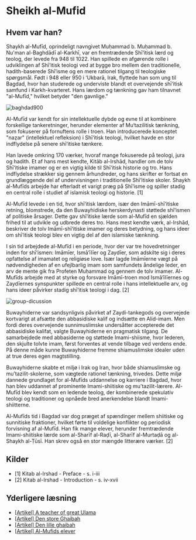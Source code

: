 
<h1 class="text-4xl text-gray-700 dark:text-gray-300 font-bold text-center">Sheikh al-Mufid</h1>
<h2 class="text-4xl text-gray-700 dark:text-gray-300 font-bold text-center">Hvem var han?</h2>
<p class="text-xl text-gray-700 dark:text-gray-300 mb-6 text-left">
Shaykh al-Mufīd, oprindeligt navngivet Muḥammad b. Muḥammad b. Nu'man al-Baghdādī al-Karkhī, var en fremtrædende Shī‘itisk lærd og teolog, der levede fra 948 til 1022. Han spillede en afgørende rolle i udviklingen af Shī‘itisk teologi ved at bygge bro mellem den traditionelle, hadith-baserede Shī‘isme og en mere rationel tilgang til teologiske spørgsmål. Født i 948 eller 950 i ‘Ukbarā, Irak, flyttede han som ung til Bagdad, hvor han studerede og underviste blandt et overvejende shī‘itisk samfund i Karkh-kvarteret. Hans lærdom og tænkning gav ham tilnavnet "al-Mufīd," hvilket betyder "den gavnlige." 
</p>

<div class="flex items-center justify-center h-full">
    <img src="/assets/kitab-al-irshad/baghdad900.jpg" alt="baghdad900" class="image-lg rounded-md shadow-lg" />
</div>

<p class="text-xl text-gray-700 dark:text-gray-300 mb-6 text-left">
Al-Mufīd var kendt for sin intellektuelle dybde og evne til at kombinere forskellige tankeretninger, herunder elementer af Mu‘tazilitisk tænkning, som fokuserer på fornuftens rolle i troen. Han introducerede konceptet "naẓar" (intellektuel refleksion) i Shī‘itisk teologi, hvilket havde en stor indflydelse på senere shī‘itiske tænkere.

Han lavede omkring 170 værker, hvoraf mange fokuserede på teologi, jura og hadith. Et af hans mest kendte, Kitāb al-Irshād, handler om de tolv Shī‘itiske imamer og er en vigtig kilde til Shī‘itisk historie og tro. Hans indflydelse strækker sig gennem århundreder, og hans skrifter er fortsat en grundlæggende del af undervisningen i traditionelle Shī‘itiske skoler. Shaykh al-Mufīds arbejde har efterladt et varigt præg på Shī‘isme og spiller stadig en central rolle i studiet af islamisk teologi og historie. [1]
</p>


<p class="text-xl text-gray-700 dark:text-gray-300 mb-6 text-left">
Al-Mufīd levede i en tid, hvor shī‘itisk lærdom, især den Imāmī-shī‘itiske retning, blomstrede, da den Buwayhidiske herskerdynasti støttede shī‘ismen af politiske årsager. Dette gav shī‘itiske lærde som al-Mufīd en sjælden frihed til at udvikle og udbrede deres tro. Hans mest kendte værk, al-Irshād, beskriver de tolv Imāmī-shī‘itiske imamer og deres betydning, og hans ideer om shī‘itisk teologi blev en vigtig del af den islamiske tænkning.

I sin tid arbejdede al-Mufīd i en periode, hvor der var tre hovedretninger inden for shī‘ismen: Imāmīer, Ismā‘īlīer og Zaydīer, som adskilte sig i deres opfattelse af imamatet og religiøse love. Især lagde Imāmīerne vægt på nødvendigheden af en ufejlbarlig imam som samfundets åndelige leder, en arv de mente gik fra Profeten Muḥammad og gennem de tolv imamer. Al-Mufīds arbejde med at styrke og forsvare Imāmī-troen mod Ismā‘īlīernes og Zaydīernes synspunkter spillede en central rolle i hans intellektuelle arv, og hans ideer påvirker stadig shī‘itisk teologi i dag. [2]
</p>

<div class="flex items-center justify-center h-full">
    <img src="/assets/kitab-al-irshad/group_discuss.jpg" alt="group-dicussion" class="image-lg rounded-md shadow-lg" />
</div>

<p class="text-xl text-gray-700 dark:text-gray-300 mb-6 text-left">
Buwayhiderne var sandsynligvis påvirket af Zaydi-tankegods og overvejede kortvarigt at afsætte den abbasidiske kalif og indsætte en Alid-imam. Men fordi deres overvejende sunnimuslimske undersåtter accepterede det abbasidiske kalifat, valgte Buwayhiderne en pragmatisk tilgang. De samarbejdede med abbasiderne og støttede Imami-shiisme, hvor lederen, den skjulte tolvte imam, først forventes at vende tilbage ved verdens ende. På denne måde kunne Buwayhiderne fremme shiamuslimske idealer uden at true deres egen magtstilling.

Buwayhiderne skabte et miljø i Irak og Iran, hvor både shiamuslimske og mu’tazilit-skolerne, som vægtede rationel tænkning, trivedes. Dette miljø dannede grundlaget for al-Mufīds uddannelse og karriere i Bagdad, hvor han blev uddannet af prominente Imami-shiitiske og mu’tazilit-lærere. Al-Mufīd blev kendt som en ledende teolog, der kombinerede spekulativ teologi og traditioner og opnåede bred anerkendelse blandt Imami-shiitterne.

Al-Mufīds tid i Bagdad var dog præget af spændinger mellem shiitiske og sunnitiske fraktioner, hvilket førte til voldelige konflikter og periodisk forvisning af al-Mufīd. Han fik mange elever, herunder fremtrædende Imami-shiitiske lærde som al-Sharīf al-Raḍī, al-Sharīf al-Murtaḍā og al-Shaykh al-Ṭūsī. Han skrev også en stor mængde litterære værker. [2]
</p>


<h2 class="text-4xl text-gray-700 dark:text-gray-300 font-bold mb-4 text-left">Kilder</h2>

<ul class="list-disc pl-5 text-gray-700 dark:text-gray-300 font-bold mb-4 text-left">
    <li>
        [1] Kitab al-Irshad - Preface - s. i-iii
    </li>
    <li>
        [2] Kitab al-Irshad - Introduction - s. iv-xvii
    </li>
</ul>

<h2 class="text-4xl text-gray-700 dark:text-gray-300 font-bold mb-4 text-left">Yderligere læsning</h2>

<ul class="list-disc pl-5 text-gray-700 dark:text-gray-300 font-bold mb-4 text-left">
    <li>
        <a href="https://www.al-islam.org/al-amali-dictations-shaykh-al-mufid-shaykh-al-mufid/past-master-sheikh-al-mufid" target="_blank" class="text-lg text-gray-700 dark:text-gray-300 mb-6 block">
            [Artikel] A teacher of great Ulama
        </a>
    </li>
    <li>
        <a href="https://www.al-islam.org/life-imam-al-mahdi-baqir-shareef-al-qurashi/major-occultation" target="_blank" class="text-lg text-gray-700 dark:text-gray-300 mb-6 block">
             [Artikel] Den store Ghaibah
        </a>
    </li>
    <li>
        <a href="https://www.al-islam.org/life-imam-al-mahdi-baqir-shareef-al-qurashi/minor-occultation#period-minor-occultation" target="_blank" class="text-lg text-gray-700 dark:text-gray-300 mb-6 block">
            [Artikel] Den lille ghaibah
        </a>
    </li>
    <li>
        <a href="https://www.al-islam.org/al-amali-dictations-shaykh-al-mufid-shaykh-al-mufid/past-master-sheikh-al-mufid" target="_blank" class="text-lg text-gray-700 dark:text-gray-300 mb-6 block">
            [Artikel] Al-Mufids elever
        </a>
    </li>
</ul>

